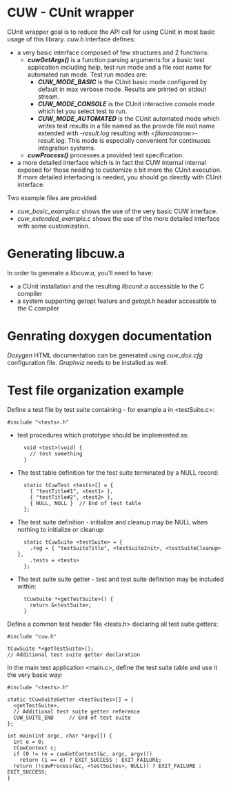 # CUW - CUnit wrapper

CUnit wrapper goal is to reduce the API call for using CUnit in most basic usage of this library.
*cuw.h* interface defines:

+ a very basic interface composed of few structures and 2 functions:
  - *__cuwGetArgs()__* is a function parsing arguments for a basic test application including help, 
    test run mode and a file root name for automated run mode. Test run modes are:
    + *__CUW_MODE_BASIC__* is the CUnit basic mode configured by default in max verbose mode.
      Results are printed on stdout stream.
    + *__CUW_MODE_CONSOLE__* is the CUnit interactive console mode which let you select test to run.
    + *__CUW_MODE_AUTOMATED__* is the CUnit automated mode which writes test results in a file named
      as the provide file root name extended with *-result.log* resulting with *\<filerootname\>-result.log*.
      This mode is especially convenient for continuous integration systems.
  - *__cuwProcess()__* processes a provided test specification.
+ a more detailed interface which is in fact the CUW internal internal exposed for those needing
  to customize a bit more the CUnit execution.
  If more detailed interfacing is needed, you should go directly with CUnit interface.

Two example files are provided:
+ *cuw_basic_example.c* shows the use of the very basic CUW interface.
+ *cuw_extended_example.c* shows the use of the more detailed interface with some customization.

# Generating libcuw.a

In order to generate a *libcuw.a*, you'll need to have:
+ a CUnit installation and the resulting *libcunit.a* accessible to the C compiler
+ a system supporting getopt feature and *getopt.h* header accessible to the C compiler

# Genrating doxygen documentation

*Doxygen* HTML documentation can be generated using *cuw_dox.cfg* configuration file.
*Graphviz* needs to be installed as well.

# Test file organization example

Define a test file by test suite containing - for example a <testSuite> in <testSuite.c>:

    #include "<tests>.h"

+ test procedures which prototype should be implemented as:

        void <test>(void) {
          // test something
        }

+ The test table definition for the test suite terminated by a NULL record:

        static tCuwTest <tests>[] = {
          { "testTitle#1", <test1> },
          { "testTitle#2", <test2> },
          { NULL, NULL }  // End of test table
        };

+ The test suite definition - initialize and cleanup may be NULL when nothing to initialize or cleanup:

        static tCuwSuite <testSuite> = {
          .reg = { "testSuiteTitle", <testSuiteInit>, <testSuiteCleanup> },
          .tests = <tests>
        };

+ The test suite suite getter - test and test suite definition may be included within:

        tCuwSuite *<getTestSuite>() {
          return &<testSuite>;
        }

Define a common test header file <tests.h> declaring all test suite getters:

    #include "cuw.h"

    tCuwSuite *<getTestSuite>();
    // Additional test suite getter declaration

In the main test application <main.c>, define the test suite table and use it the very basic way:

    #include "<tests>.h"

    static tCuwSuiteGetter <testSuites>[] = {
      <getTestSuite>,
      // Additional test suite getter reference
      CUW_SUITE_END     // End of test suite
    };

    int main(int argc, char *argv[]) {
      int e = 0;
      tCuwContext c;
      if (0 != (e = cuwGetContext(&c, argc, argv)))
        return (1 == e) ? EXIT_SUCCESS : EXIT_FAILURE;
      return (!cuwProcess(&c, <testSuites>, NULL)) ? EXIT_FAILURE : EXIT_SUCCESS;
    }

